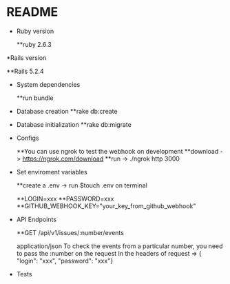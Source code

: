 # README

* Ruby version

  **ruby 2.6.3

*Rails version

  **Rails 5.2.4

* System dependencies

  **run bundle

* Database creation
  **rake db:create

* Database initialization
  **rake db:migrate

* Configs

  **You can use ngrok to test the webhook on development
  **download -> https://ngrok.com/download
  **run -> ./ngrok http 3000

* Set enviroment variables

  **create a .env -> run $touch .env on terminal

  **LOGIN=xxx
  **PASSWORD=xxx
  **GITHUB_WEBHOOK_KEY="your_key_from_github_webhook"

* API Endpoints

  **GET /api/v1/issues/:number/events

  application/json
    To check the events from a particular number, you need to pass the :number on the request
    In the headers of request => { "login": "xxx", "password": "xxx"}

* Tests

